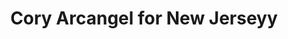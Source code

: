 ---
ee_id_thing: '96'
site: '1'
type: '2'
inv_num: 2010-057
url: 2010-057-cory-arcangel-for-new-jerseyy
title: Cory Arcangel for New Jerseyy
year: '2010'
display_year: '2010'
medium: Website
dims: ''
pitch: "​New Jerseyy website redesigned to look like the website of Pace Gallery"
ps: ''
live_url: ''
related: ''
youtube: ''
related_code: ''
imgs: new-jerseyy-2010-057-screen-shot-3-database-ih.jpg
subheading: ''
download: ''
add_credit: ''
commission: ''
layout: things-i-made
---